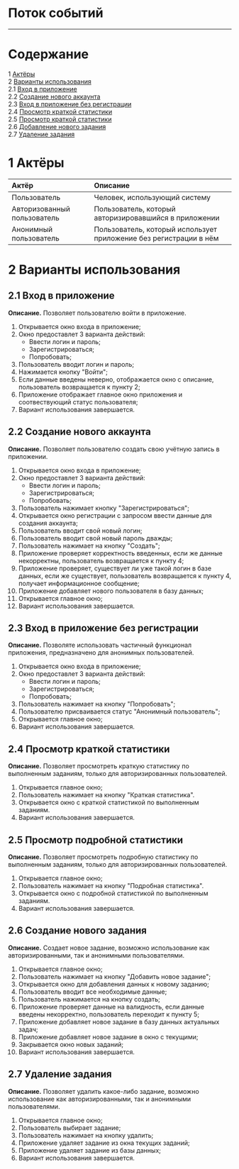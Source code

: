 # Поток событий
---

# Содержание
1 [Актёры](#actors)  
2 [Варианты использования](#use_case)  
2.1 [Вход в приложение](#sign_in_to_the_app)  
2.2 [Создание нового аккаунта](#register)  
2.3 [Вход в приложение без регистрации](#get_in_to_the_app_as_an_anonymous)  
2.4 [Просмотр краткой статистики](#check_brief_statistics)  
2.5 [Просмотр краткой статистики](#check_detailed_statistics)  
2.6 [Добавление нового задания](#add_a_task)  
2.7 [Удаление задания](#delete_a_task)  

<a name="actors"/>

# 1 Актёры

| Актёр | Описание |
|:--|:--|
| Пользователь | Человек, использующий систему |
| Авторизованный пользователь | Пользователь, который авторизировавшийся в приложении |
| Анонимный пользователь | Пользователь, который использует приложение без регистрации в нём |

<a name="use_case"/>

# 2 Варианты использования

<a name="sign_in_to_the_app"/>

## 2.1 Вход в приложение

**Описание.** Позволяет пользователю войти в приложение.  

1. Открывается окно входа в приложение;
2. Окно предоставлет 3 варианта действий:
	- Ввести логин и пароль;
	- Зарегистрироваться;
	- Попробовать;
3. Пользователь вводит логин и пароль;
4. Нажимается кнопку "Войти";
5. Если данные введены неверно, отображается окно с описание, пользователь возвращается к пункту 2;
6. Приложение отображает главное окно приложения и соотвествующий статус пользователя;
7. Вариант использования завершается.

<a name="register"/>

## 2.2 Создание нового аккаунта

**Описание.** Позволяет пользователю создать свою учётную запись в приложении.  

1. Открывается окно входа в приложение;
2. Окно предоставлет 3 варианта действий:
	- Ввести логин и пароль;
	- Зарегистрироваться;
	- Попробовать;
3. Пользователь нажимает кнопку "Зарегистрироваться";
4. Открывается окно регистрации c запросом ввести данные для создания аккаунта;
5. Пользователь вводит свой новый логин;
6. Пользователь вводит свой новый пароль дважды;
7. Пользователь нажимает на кнопку "Создать";
8. Приложение проверяет корректность введенных, если же данные некорректны, пользователь возвращается к пункту 4;
9. Приложение проверяет, существует ли уже такой логин в базе данных, если же существует, пользователь возвращается к пункту 4, получает информационное сообщение;
10. Приложение добавляет нового пользователя в базу данных;
11. Открывается главное окно;
12. Вариант использования завершается.

<a name="get_in_to_the_app_as_an_anonymous"/>

## 2.3 Вход в приложение без регистрации

**Описание.** Позволяте использовать частичный функционал приложения, предназначено для анонимных пользователей.  

1. Открывается окно входа в приложение;
2. Окно предоставлет 3 варианта действий:
	- Ввести логин и пароль;
	- Зарегистрироваться;
	- Попробовать;
3. Пользователь нажимает на кнопку "Попробовать";
4. Пользователю присваивается статус "Анонимный пользователь";
4. Открывается главное окно;
5. Вариант использования завершается.

<a name="check_brief_statistics"/>

## 2.4 Просмотр краткой статистики

**Описание.** Позволяет просмотреть краткую статистику по выполненным заданиям, только для авторизированных пользователей.  

1. Открывается главное окно;
2. Пользователь нажимает на кнопку "Краткая статистика".
3. Открывается окно с краткой статистикой по выполненным заданиям.
4. Вариант использования завершается.

<a name="check_detailed_statistics"/>

## 2.5 Просмотр подробной статистики

**Описание.** Позволяет просмотреть подробную статистику по выполненным заданиям, только для авторизированных пользователей.  

1. Открывается главное окно;
2. Пользователь нажимает на кнопку "Подробная статистика".
3. Открывается окно с подробной статистикой по выполненным заданиям.
4. Вариант использования завершается.

<a name="add_a_task"/>

## 2.6 Создание нового задания

**Описание.** Создает новое задание, возможно использование как авторизированными, так и анонимными пользователями.  

1. Открывается главное окно;
2. Пользователь нажимает на кнопку "Добавить новое задание";
4. Открывается окно для добавления данных к новому заданию;
5. Пользователь вводит все необходимые данные;
6. Пользователь нажимается на кнопку создать;
7. Приложение проверяет данные на валидность, если данные введены некорректно, пользователь переходит к пункту 5;
8. Приложение добавляет новое задание в базу данных актуальных задач;
9. Приложение добавляет новое задание в окно с текущими;
10. Закрывается окно новых заданий;
11. Вариант использования завершается.

<a name="delete_a_task"/>

## 2.7 Удаление задания

**Описание.** Позволяет удалить какое-либо задание, возможно использование как авторизированными, так и анонимными пользователями. 

1. Открывается главное окно;
2. Пользователь выбирает задание;
3. Пользователь нажимает на кнопку удалить;
4. Приложение удаляет задание из окна текущих заданий;
5. Приложение удаляет задание из базы данных;
6. Вариант использования завершается.
